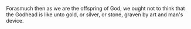 Forasmuch then as we are the offspring of God, we ought not to think that the Godhead is like unto gold, or silver, or stone, graven by art and man's device.
